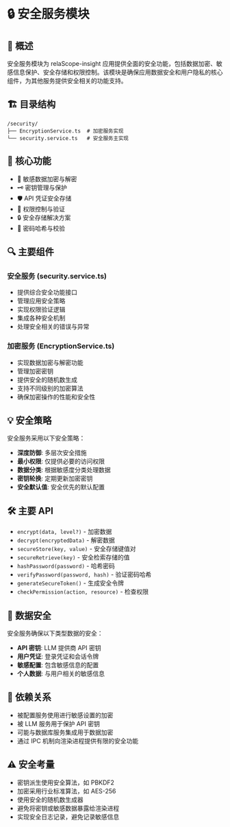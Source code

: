 # 🔒 安全服务模块

## 📘 概述

安全服务模块为 relaScope-insight 应用提供全面的安全功能，包括数据加密、敏感信息保护、安全存储和权限控制。该模块是确保应用数据安全和用户隐私的核心组件，为其他服务提供安全相关的功能支持。

## 🏗️ 目录结构

```
/security/
├── EncryptionService.ts  # 加密服务实现
└── security.service.ts   # 安全服务主实现
```

## 🚀 核心功能

- 🔐 敏感数据加密与解密
- 🗝️ 密钥管理与保护
- 🛡️ API 凭证安全存储
- 👮 权限控制与验证
- 🔒 安全存储解决方案
- 🧩 密码哈希与校验

## 🔍 主要组件

### 安全服务 (security.service.ts)
- 提供综合安全功能接口
- 管理应用安全策略
- 实现权限验证逻辑
- 集成各种安全机制
- 处理安全相关的错误与异常

### 加密服务 (EncryptionService.ts)
- 实现数据加密与解密功能
- 管理加密密钥
- 提供安全的随机数生成
- 支持不同级别的加密算法
- 确保加密操作的性能和安全性

## 💡 安全策略

安全服务采用以下安全策略：
- **深度防御**: 多层次安全措施
- **最小权限**: 仅提供必要的访问权限
- **数据分类**: 根据敏感度分类处理数据
- **密钥轮换**: 定期更新加密密钥
- **安全默认值**: 安全优先的默认配置

## 🛠️ 主要 API

- `encrypt(data, level?)` - 加密数据
- `decrypt(encryptedData)` - 解密数据
- `secureStore(key, value)` - 安全存储键值对
- `secureRetrieve(key)` - 安全检索存储的值
- `hashPassword(password)` - 哈希密码
- `verifyPassword(password, hash)` - 验证密码哈希
- `generateSecureToken()` - 生成安全令牌
- `checkPermission(action, resource)` - 检查权限

## 🔐 数据安全

安全服务确保以下类型数据的安全：
- **API 密钥**: LLM 提供商 API 密钥
- **用户凭证**: 登录凭证和会话令牌
- **敏感配置**: 包含敏感信息的配置
- **个人数据**: 与用户相关的敏感信息

## 🔌 依赖关系

- 被配置服务使用进行敏感设置的加密
- 被 LLM 服务用于保护 API 密钥
- 可能与数据库服务集成用于数据加密
- 通过 IPC 机制向渲染进程提供有限的安全功能

## ⚠️ 安全考量

- 密钥派生使用安全算法，如 PBKDF2
- 加密采用行业标准算法，如 AES-256
- 使用安全的随机数生成器
- 避免将密钥或敏感数据暴露给渲染进程
- 实现安全日志记录，避免记录敏感信息 